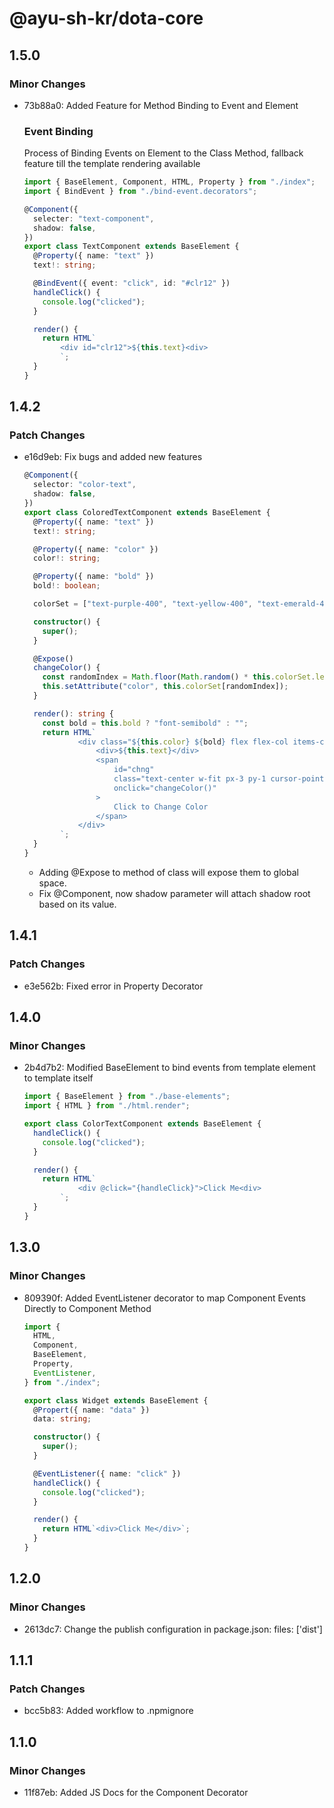 # @ayu-sh-kr/dota-core

## 1.5.0

### Minor Changes

- 73b88a0: Added Feature for Method Binding to Event and Element

  ### Event Binding

  Process of Binding Events on Element to the Class Method, fallback feature till the
  template rendering available

  ```typescript
  import { BaseElement, Component, HTML, Property } from "./index";
  import { BindEvent } from "./bind-event.decorators";

  @Component({
    selecter: "text-component",
    shadow: false,
  })
  export class TextComponent extends BaseElement {
    @Property({ name: "text" })
    text!: string;

    @BindEvent({ event: "click", id: "#clr12" })
    handleClick() {
      console.log("clicked");
    }

    render() {
      return HTML`
          <div id="clr12">${this.text}<div>
          `;
    }
  }
  ```

## 1.4.2

### Patch Changes

- e16d9eb: Fix bugs and added new features

  ```typescript
  @Component({
    selector: "color-text",
    shadow: false,
  })
  export class ColoredTextComponent extends BaseElement {
    @Property({ name: "text" })
    text!: string;

    @Property({ name: "color" })
    color!: string;

    @Property({ name: "bold" })
    bold!: boolean;

    colorSet = ["text-purple-400", "text-yellow-400", "text-emerald-400"];

    constructor() {
      super();
    }

    @Expose()
    changeColor() {
      const randomIndex = Math.floor(Math.random() * this.colorSet.length);
      this.setAttribute("color", this.colorSet[randomIndex]);
    }

    render(): string {
      const bold = this.bold ? "font-semibold" : "";
      return HTML`
              <div class="${this.color} ${bold} flex flex-col items-center">
                  <div>${this.text}</div>
                  <span
                      id="chng"
                      class="text-center w-fit px-3 py-1 cursor-pointer text-white bg-yellow-400 active:scale-95 text-sm border rounded-lg"
                      onclick="changeColor()"
                  >
                      Click to Change Color
                  </span>
              </div>
          `;
    }
  }
  ```

  - Adding @Expose to method of class will expose them to global space.
  - Fix @Component, now shadow parameter will attach shadow root based on its value.

## 1.4.1

### Patch Changes

- e3e562b: Fixed error in Property Decorator

## 1.4.0

### Minor Changes

- 2b4d7b2: Modified BaseElement to bind events from template element to template itself

  ```typescript
  import { BaseElement } from "./base-elements";
  import { HTML } from "./html.render";

  export class ColorTextComponent extends BaseElement {
    handleClick() {
      console.log("clicked");
    }

    render() {
      return HTML`
              <div @click="{handleClick}">Click Me<div>
          `;
    }
  }
  ```

## 1.3.0

### Minor Changes

- 809390f: Added EventListener decorator to map Component Events Directly to Component Method

  ```typescript
  import {
    HTML,
    Component,
    BaseElement,
    Property,
    EventListener,
  } from "./index";

  export class Widget extends BaseElement {
    @Propert({ name: "data" })
    data: string;

    constructor() {
      super();
    }

    @EventListener({ name: "click" })
    handleClick() {
      console.log("clicked");
    }

    render() {
      return HTML`<div>Click Me</div>`;
    }
  }
  ```

## 1.2.0

### Minor Changes

- 2613dc7: Change the publish configuration in package.json: files: ['dist']

## 1.1.1

### Patch Changes

- bcc5b83: Added workflow to .npmignore

## 1.1.0

### Minor Changes

- 11f87eb: Added JS Docs for the Component Decorator
